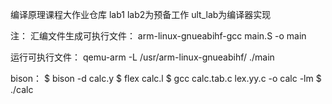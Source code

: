 编译原理课程大作业仓库
lab1 lab2为预备工作
ult_lab为编译器实现


注：
汇编文件生成可执行文件：
arm-linux-gnueabihf-gcc main.S -o main

运行可执行文件：
qemu-arm -L /usr/arm-linux-gnueabihf/ ./main

bison：
    $ bison -d calc.y
    $ flex calc.l
    $ gcc calc.tab.c lex.yy.c -o calc -lm
    $ ./calc